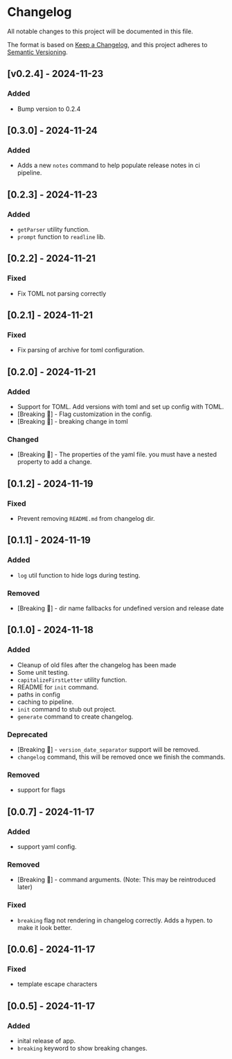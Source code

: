 # Changelog

All notable changes to this project will be documented in this file.

The format is based on [Keep a Changelog](https://keepachangelog.com/en/1.1.0/),
and this project adheres to [Semantic Versioning](https://semver.org/spec/v2.0.0.html).

## [v0.2.4] - 2024-11-23

### Added

- Bump version to 0.2.4

## [0.3.0] - 2024-11-24

### Added

- Adds a new `notes` command to help populate release notes in ci pipeline.

## [0.2.3] - 2024-11-23

### Added

- `getParser` utility function.
- `prompt` function to `readline` lib.

## [0.2.2] - 2024-11-21

### Fixed

- Fix TOML not parsing correctly

## [0.2.1] - 2024-11-21

### Fixed

- Fix parsing of archive for toml configuration.

## [0.2.0] - 2024-11-21

### Added

- Support for TOML. Add versions with toml and set up config with TOML.
- [Breaking 🧨] - Flag customization in the config.
- [Breaking 🧨] - breaking change in toml

### Changed

- [Breaking 🧨] - The properties of the yaml file. you must have a nested property to add a change.

## [0.1.2] - 2024-11-19

### Fixed

- Prevent removing `README.md` from changelog dir.

## [0.1.1] - 2024-11-19

### Added

- `log` util function to hide logs during testing.

### Removed

- [Breaking 🧨] - dir name fallbacks for undefined version and release date

## [0.1.0] - 2024-11-18

### Added

- Cleanup of old files after the changelog has been made
- Some unit testing.
- `capitalizeFirstLetter` utility function.
- README for `init` command.
- paths in config
- caching to pipeline.
- `init` command to stub out project.
- `generate` command to create changelog.

### Deprecated

- [Breaking 🧨] - `version_date_separator` support will be removed.
- `changelog` command, this will be removed once we finish the commands.

### Removed

- support for flags

## [0.0.7] - 2024-11-17

### Added

- support yaml config.

### Removed

- [Breaking 🧨] - command arguments. (Note: This may be reintroduced later)

### Fixed

- `breaking` flag not rendering in changelog correctly. Adds a hypen. to make it look better.

## [0.0.6] - 2024-11-17

### Fixed

- template escape characters

## [0.0.5] - 2024-11-17

### Added

- inital release of app.
- `breaking` keyword to show breaking changes.